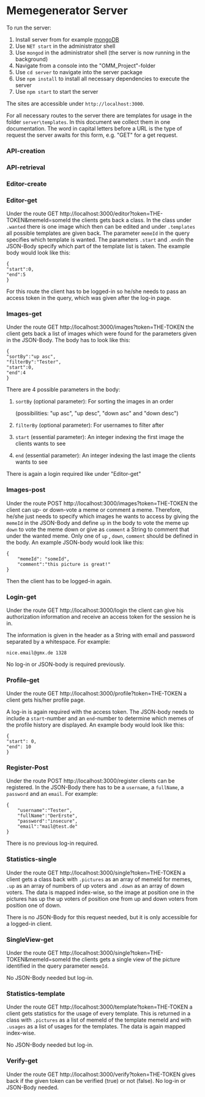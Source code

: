 # Memegenerator Server

To run the server:

1. Install server from for example
   [mongoDB](https://www.mongodb.com/try/download/community)
2. Use `NET start` in the administrator shell
3. Use `mongod` in the administrator shell (the server is now running in the background)
4. Navigate from a console into the "OMM_Project"-folder
5. Use `cd server` to navigate into the server package
6. Use `npm install` to install all necessary dependencies to execute the server
7. Use `npm start` to start the server

The sites are accessible under `http://localhost:3000`.

For all necessary routes to the server there are templates for usage in the folder
`server\templates`. In this document we collect them in one documentation. The word in capital
letters before a URL is the type of request the server awaits for this form, e.g. "GET" for a get
request.

### API-creation

### API-retrieval

### Editor-create

### Editor-get

Under the route GET http://localhost:3000/editor?token=THE-TOKEN&memeId=someId the clients gets back
a class. In the class under `.wanted` there is one image which then can be edited and
under `.templates` all possible templates are given back. The parameter `memeId` in the query
specifies which template is wanted. The parameters `.start` and `.end`in the JSON-Body specify which
part of the template list is taken. The example body would look like this:

```
{
"start":0,
"end":5 
}
```

For this route the client has to be logged-in so he/she needs to pass an access token in the query,
which was given after the log-in page.

### Images-get

Under the route GET http://localhost:3000/images?token=THE-TOKEN the client gets back a list of
images which were found for the parameters given in the JSON-Body. The body has to look like this:

```
{
"sortBy":"up asc",
"filterBy":"Tester",
"start":0,
"end":4
}
```

There are 4 possible parameters in the body:

1. `sortBy` (optional parameter): For sorting the images in an order

   (possibilities: "up asc", "up desc", "down asc" and "down desc")
2. `filterBy` (optional parameter): For usernames to filter after
3. `start` (essential parameter): An integer indexing the first image the clients wants to see
4. `end` (essential parameter): An integer indexing the last image the clients wants to see

There is again a login required like under "Editor-get"

### Images-post

Under the route POST http://localhost:3000/images?token=THE-TOKEN the client can up- or down-vote a
meme or comment a meme. Therefore, he/she just needs to specify which images he wants to access by
giving the `memeId` in the JSON-Body and define `up` in the body to vote the meme up `down` to vote
the meme down or give as `comment` a String to comment that under the wanted meme. Only one of `up`
, `down`, `comment` should be defined in the body. An example JSON-body would look like this:

```
{
    "memeId": "someId",
    "comment":"this picture is great!"
}
```

Then the client has to be logged-in again.

### Login-get

Under the route GET http://localhost:3000/login the client can give his authorization information
and receive an access token for the session he is in.

The information is given in the header as a String with email and password separated by a
whitespace. For example:

```
nice.email@gmx.de 1328
```

No log-in or JSON-body is required previously.

### Profile-get

Under the route GET http://localhost:3000/profile?token=THE-TOKEN a client gets his/her profile
page.

A log-in is again required with the access token. The JSON-body needs to include a
`start`-number and an `end`-number to determine which memes of the profile history are displayed. An
example body would look like this:

```
{
"start": 0,
"end": 10
}
```

### Register-Post

Under the route POST http://localhost:3000/register clients can be registered. In the JSON-Body
there has to be a `username`, a `fullName`, a `password` and an `email`. For example:

```
{
    "username":"Tester",
    "fullName":"DerErste",
    "password":"insecure",
    "email":"mail@test.de"
}
```

There is no previous log-in required.

### Statistics-single

Under the route GET http://localhost:3000/single?token=THE-TOKEN a client gets a class back with
`.pictures` as an array of memeId for memes, `.up` as an array of numbers of up voters and
`.down` as an array of down voters. The data is mapped index-wise, so the image at position one in
the pictures has up the up voters of position one from up and down voters from position one of down.

There is no JSON-Body for this request needed, but it is only accessible for a logged-in client.

### SingleView-get

Under the route GET http://localhost:3000/single?token=THE-TOKEN&memeId=someId the clients gets a
single view of the picture identified in the query parameter `memeId`.

No JSON-Body needed but log-in.

### Statistics-template

Under the route GET http://localhost:3000/template?token=THE-TOKEN a client gets statistics for the
usage of every template. This is returned in a class with `.pictures` as a list of memeId of the
template memeId and with `.usages` as a list of usages for the templates. The data is again mapped
index-wise.

No JSON-Body needed but log-in.

### Verify-get

Under the route GET http://localhost:3000/verify?token=THE-TOKEN gives back if the given token can
be verified (true) or not (false). No log-in or JSON-Body needed.